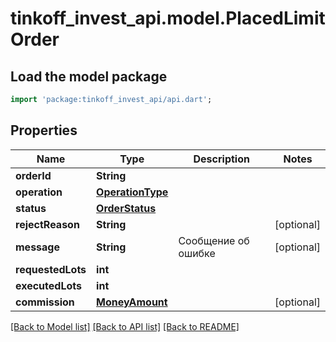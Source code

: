 # tinkoff_invest_api.model.PlacedLimitOrder

## Load the model package
```dart
import 'package:tinkoff_invest_api/api.dart';
```

## Properties
Name | Type | Description | Notes
------------ | ------------- | ------------- | -------------
**orderId** | **String** |  | 
**operation** | [**OperationType**](OperationType.md) |  | 
**status** | [**OrderStatus**](OrderStatus.md) |  | 
**rejectReason** | **String** |  | [optional] 
**message** | **String** | Сообщение об ошибке | [optional] 
**requestedLots** | **int** |  | 
**executedLots** | **int** |  | 
**commission** | [**MoneyAmount**](MoneyAmount.md) |  | [optional] 

[[Back to Model list]](../README.md#documentation-for-models) [[Back to API list]](../README.md#documentation-for-api-endpoints) [[Back to README]](../README.md)


